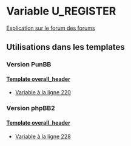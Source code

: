 # Variable U_REGISTER
[Explication sur le forum des forums](http://forum.forumactif.com/t294113-listing-des-variables#U_REGISTER)
## Utilisations dans les templates
### Version PunBB
#### [Template overall_header](punbb/overall_header.md)
* [Variable à la ligne 220](../punbb/overall_header.tpl#L220)
### Version phpBB2
#### [Template overall_header](subsilver/overall_header.md)
* [Variable à la ligne 228](../subsilver/overall_header.tpl#L228)